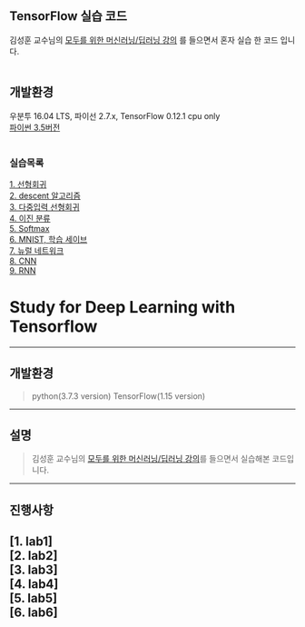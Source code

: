 
## TensorFlow 실습 코드

 김성훈 교수님의 [모두를 위한 머신러닝/딥러닝 강의](http://hunkim.github.io/ml) 를 들으면서 혼자 실습 한 코드 입니다.<br>
<br>

## 개발환경

 우분투 16.04 LTS, 파이선 2.7.x, TensorFlow 0.12.1 cpu only<br>
[파이썬 3.5버전](https://github.com/iasandcb/Study_TensorFlow)<br>
<br>

### 실습목록

[1\. 선형회귀](https://github.com/FuZer/Study_TensorFlow/tree/old_version/01%20-%20LinearRegression) <br>
[2\. descent 알고리즘](https://github.com/FuZer/Study_TensorFlow/tree/old_version/02%20-%20Cost)<br>
[3\. 다중입력 선형회귀](https://github.com/FuZer/Study_TensorFlow/tree/old_version/03%20-%20MultiFeatures)<br>
[4\. 이진 분류](https://github.com/FuZer/Study_TensorFlow/tree/old_version/04%20-%20Logistic%20Classification)<br>
[5\. Softmax](https://github.com/FuZer/Study_TensorFlow/tree/old_version/05%20-%20Softmax%20Classification)<br>
[6\. MNIST, 학습 세이브](https://github.com/FuZer/Study_TensorFlow/tree/old_version/06%20-%20Save%20Learning)<br>
[7\. 뉴럴 네트워크](https://github.com/FuZer/Study_TensorFlow/tree/old_version/07%20-%20NN)<br>
[8\. CNN](https://github.com/FuZer/Study_TensorFlow/tree/old_version/08%20-%20CNN)<br>
[9\. RNN](https://github.com/FuZer/Study_TensorFlow/tree/old_version/09%20-%20RNN)<br>


# Study for Deep Learning with Tensorflow
------------------------------------------------------------

## 개발환경
> python(3.7.3 version)
> TensorFlow(1.15 version)

------------------------------------------------------------

## 설명
> 김성훈 교수님의 [모두를 위한 머신러닝/딥러닝 강의](http://hunkim.github.io/ml)를 들으면서 실습해본 코드입니다.

------------------------------------------------------------
## 진행사항
[1. lab1]<br>
[2. lab2]<br>
[3. lab3]<br>
[4. lab4]<br>
[5. lab5]<br>
[6. lab6]<br>
------------------------------------------------------------
